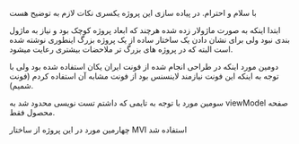 با سلام و احترام.  در پیاده سازی این پروژه یکسری نکات لازم به توضیح هست


 ابتدا اینکه به صورت ماژولار زده شده هرچند که ابعاد پروژه کوچک بود و نیاز به ماژول بندی نبود ولی برای نشان دادن یک ساختار ساده از یک پروژه بزرگ اینطوری نوشته شده است البته که در پروژه های بزرگ تر ملاحضات بیشتری رعایت میشود.

 دومین مورد اینکه در طراحی انجام شده از فونت ایران یکان استفاده شده بود ولی با توجه به اینکه این فونت نیازمند لاینسنس بود از فونت مشابه آن استفاده کردم (فونت شمیم).

 سومین مورد با توجه به تایمی که داشتم تست نویسی محدود شد به viewModel صفحه محصول فقط.

 چهارمین مورد در این پروژه از ساختار MVI استفاده شد

